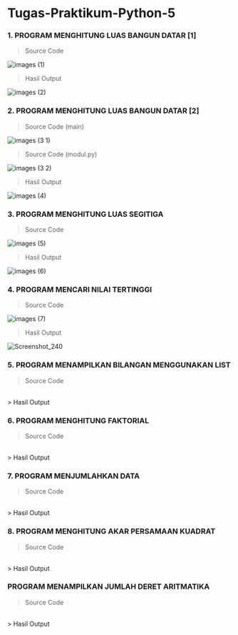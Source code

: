 # Tugas-Praktikum-Python-5

### 1. PROGRAM MENGHITUNG LUAS BANGUN DATAR [1]

> Source Code

![images (1)](https://user-images.githubusercontent.com/93045470/142577239-cbe2635a-c5b3-4e93-bb6f-57535c074510.png)
> Hasil Output

![images (2)](https://user-images.githubusercontent.com/93045470/142576415-7a61adbd-6158-451c-9f37-343d713fc3de.png)

### 2. PROGRAM MENGHITUNG LUAS BANGUN DATAR [2]

> Source Code (main)

![images (3 1)](https://user-images.githubusercontent.com/93045470/142616706-8ae4a844-2ac5-453d-a097-11e6972a4339.png)<br>
> Source Code (modul.py)

![images (3 2)](https://user-images.githubusercontent.com/93045470/142616708-783c644a-ab60-4d5c-83e5-f3f94c4c32e1.png)<br>
> Hasil Output

![images (4)](https://user-images.githubusercontent.com/93045470/142616712-b43b5c32-d0af-4e9c-903b-3ced27dff1e7.png)

### 3. PROGRAM MENGHITUNG LUAS SEGITIGA

> Source Code

![images (5)](https://user-images.githubusercontent.com/93045470/142619841-1c4b7b4c-d2dc-483a-b081-d9b7548e79ef.png)<br>
> Hasil Output

![images (6)](https://user-images.githubusercontent.com/93045470/142619847-436a7e8b-9a19-43c7-a4b2-96895ca5a58c.png)

### 4. PROGRAM MENCARI NILAI TERTINGGI

> Source Code

![images (7)](https://user-images.githubusercontent.com/93045470/142620786-dc66ea67-127b-4145-90bf-7356e98e60db.png)<br>
> Hasil Output

![Screenshot_240](https://user-images.githubusercontent.com/93045470/142620792-bdece2c7-3098-48f1-a4ef-4a66ac18a0a8.png)

### 5. PROGRAM MENAMPILKAN BILANGAN MENGGUNAKAN LIST

> Source Code<br>

<br>
> Hasil Output<br>



### 6. PROGRAM MENGHITUNG FAKTORIAL

> Source Code<br>

<br>
> Hasil Output<br>



### 7. PROGRAM MENJUMLAHKAN DATA

> Source Code<br>

<br>
> Hasil Output<br>


### 8. PROGRAM MENGHITUNG AKAR PERSAMAAN KUADRAT

> Source Code<br>

<br>
> Hasil Output<br>



### PROGRAM MENAMPILKAN JUMLAH DERET ARITMATIKA

> Source Code<br>

<br>
> Hasil Output<br>


